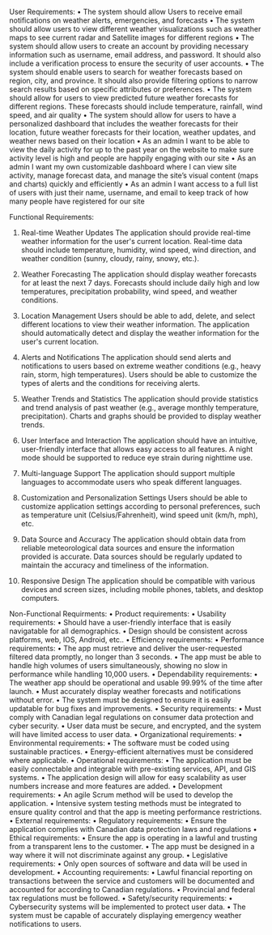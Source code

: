 User Requirements:
•	The system should allow Users to receive email notifications on weather alerts, emergencies, and forecasts
•	The system should allow users to view different weather visualizations such as weather maps to see current radar and Satellite images for different regions
•	The system should allow users to create an account by providing necessary information such as username, email address, and password. It should also include a verification process to ensure the security of user accounts.
•	The system should enable users to search for weather forecasts based on region, city, and province. It should also provide filtering options to narrow search results based on specific attributes or preferences.
•	The system should allow for users to view predicted future weather forecasts for different regions. These forecasts should include temperature, rainfall, wind speed, and air quality
•	The system should allow for users to have a personalized dashboard that includes the weather forecasts for their location, future weather forecasts for their location, weather updates, and weather news based on their location 
•	As an admin I want to be able to view the daily activity for up to the past year on the website to make sure activity level is high and people are happily engaging with our site
•	As an admin I want my own customizable dashboard where I can view site activity, manage forecast data, and manage the site’s visual content (maps and charts) quickly and efficiently
•	As an admin I want access to a full list of users with just their name, username, and email to keep track of how many people have registered for our site

Functional Requirements:

1. Real-time Weather Updates
    The application should provide real-time weather information for the user's current location.
    Real-time data should include temperature, humidity, wind speed, wind direction, and weather condition (sunny, cloudy, rainy, snowy, etc.).

2. Weather Forecasting
    The application should display weather forecasts for at least the next 7 days.
    Forecasts should include daily high and low temperatures, precipitation probability, wind speed, and weather conditions.

3. Location Management
    Users should be able to add, delete, and select different locations to view their weather information.
    The application should automatically detect and display the weather information for the user's current location.

4. Alerts and Notifications
    The application should send alerts and notifications to users based on extreme weather conditions (e.g., heavy rain, storm, high temperatures).
    Users should be able to customize the types of alerts and the conditions for receiving alerts.

5. Weather Trends and Statistics
    The application should provide statistics and trend analysis of past weather (e.g., average monthly temperature, precipitation).
    Charts and graphs should be provided to display weather trends.

6. User Interface and Interaction
    The application should have an intuitive, user-friendly interface that allows easy access to all features.
    A night mode should be supported to reduce eye strain during nighttime use.

7. Multi-language Support
    The application should support multiple languages to accommodate users who speak different languages.

8. Customization and Personalization Settings
    Users should be able to customize application settings according to personal preferences, such as temperature unit (Celsius/Fahrenheit), wind speed unit (km/h, mph), etc.

9. Data Source and Accuracy
    The application should obtain data from reliable meteorological data sources and ensure the information provided is accurate.
    Data sources should be regularly updated to maintain the accuracy and timeliness of the information.

10. Responsive Design
    The application should be compatible with various devices and screen sizes, including mobile phones, tablets, and desktop computers.

Non-Functional Requirments:
•	Product requirements: 
•	Usability requirements:
•	Should have a user-friendly interface that is easily navigatable for all demographics.
•	Design should be consistent across platforms, web, IOS, Android, etc..
•	Efficiency requirements:
•	Performance requirements:
•	The app must retrieve and deliver the user-requested filtered data promptly, no longer than 3 seconds.
•	The app must be able to handle high volumes of users simultaneously, showing no slow in performance while handling 10,000 users.
•	Dependability requirements:
•	The weather app should be operational and usable 99.99% of the time after launch.
•	Must accurately display weather forecasts and notifications without error.
•	The system must be designed to ensure it is easily updatable for bug fixes and improvements.
•	Security requirements:
•	Must comply with Canadian legal regulations on consumer data protection and cyber security.
•	User data must be secure, and encrypted, and the system will have limited access to user data.
•	Organizational requirements: 
•	Environmental requirements:
•	The software must be coded using sustainable practices.
•	Energy-efficient alternatives must be considered where applicable.
•	Operational requirements:
•	The application must be easily connectable and integrable with pre-existing services, API, and GIS systems.
•	The application design will allow for easy scalability as user numbers increase and more features are added.
•	Development requirements:
•	An agile Scrum method will be used to develop the application.
•	Intensive system testing methods must be integrated to ensure quality control and that the app is meeting performance restrictions.
•	External requirements: 
•	Regulatory requirements:
•	Ensure the application complies with Canadian data protection laws and regulations 
•	Ethical requirements:
•	Ensure the app is operating in a lawful and trusting from a transparent lens to the customer.
•	The app must be designed in a way where it will not discriminate against any group.
•	Legislative requirements:
•	Only open sources of software and data will be used in development.
•	Accounting requirements:
•	Lawful financial reporting on transactions between the service and customers will be documented and accounted for according to Canadian regulations.
•	Provincial and federal tax regulations must be followed.
•	Safety/security requirements:
•	Cybersecurity systems will be implemented to protect user data.
•	The system must be capable of accurately displaying emergency weather notifications to users.

